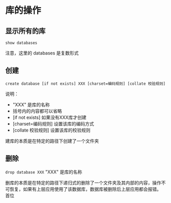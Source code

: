 # 库的操作

## 显示所有的库

`show databases`  

注意，这里的 databases 是复数形式

## 创建

`create database [if not exists] XXX [charset=编码规则] [collate 校验规则]` 

说明：

- "XXX" 是库的名称
- 括号内的内容都可以省略
- [if not exists] 如果没有XXX库才创建
- [charset=编码规则] 设置该库的编码方式
- [collate 校验规则] 设置该库的校验规则

建库的本质是在特定的路径下创建了一个文件夹

## 删除

`drop database XXX` "XXX" 是库的名称

删库的本质是在特定的路径下递归式的删除了一个文件夹及其内部的内容，操作不可恢复，如果有上层应用使用了该数据库，数据库被删除后上层应用都会报错。
首位

